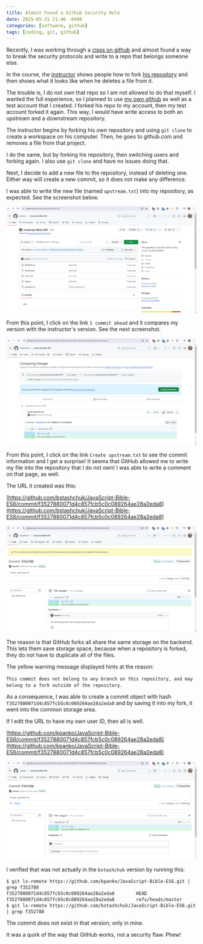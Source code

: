 ```yaml
---
title: Almost Found a Github Security Hole
date: 2025-05-31 21:46 -0400
categories: [software, github]
tags: [coding, git, github]
---
```

Recently, I was working through a [class on github](https://www.udemy.com/course/git-and-github-complete-guide) and almost found a way to break the security protocols and write to a repo that belongs someone else.

In the course, the [instructor](https://github.com/bstashchuk) shows people how to fork [his repository](https://github.com/bstashchuk/JavaScript-Bible-ES6) and then shows what it looks like when he deletes a file from it.

The trouble is, I do not own that repo so I am not allowed to do that myself. I wanted the full experience, so I planned to use [my own github](https://github.com/kpanko) as well as a test account that I created. I forked his repo to my account, then my test account forked it again. This way, I would have write access to both an upstream and a downstream repository.

The instructor begins by forking his own repository and using `git clone` to create a workspace on his computer. Then, he goes to github.com and removes a file from that project.

I do the same, but by forking his repository, then switching users and forking again. I also use `git clone` and have no issues doing that.

Next, I decide to add a new file to the repository, instead of deleting one. Either way will create a new commit, so it does not make any difference.

I was able to write the new file (named `upstream.txt`) into my repository, as expected. See the screenshot below.

![github image 1](/assets/img/github1.png)

From this point, I click on the link `1 commit ahead` and it compares my version with the instructor's version. See the next screenshot.

![github image 2](/assets/img/github2.png)

From this point, I click on the link `Create upstream.txt` to see the commit information and I get a surprise! It seems that GitHub allowed me to write my file into the repository that I do not own! I was able to write a comment on that page, as well.

The URL it created was this:

[https://github.com/bstashchuk/JavaScript-Bible-ES6/commit/f3527880071d4c857fcb5c0c089264ae28a2eda8](https://github.com/bstashchuk/JavaScript-Bible-ES6/commit/f3527880071d4c857fcb5c0c089264ae28a2eda8)

![github image 3](/assets/img/github3.png)

The reason is that GitHub forks all share the same storage on the backend. This lets them save storage space, because when a repository is forked, they do not have to duplicate all of the files.

The yellow warning message displayed hints at the reason:

`This commit does not belong to any branch on this repository, and may belong to a fork outside of the repository.`

As a consequence, I was able to create a commit object with hash `f3527880071d4c857fcb5c0c089264ae28a2eda8` and by saving it into my fork, it went into the common storage area. 

If I edit the URL to have my own user ID, then all is well.

[https://github.com/kpanko/JavaScript-Bible-ES6/commit/f3527880071d4c857fcb5c0c089264ae28a2eda8](https://github.com/kpanko/JavaScript-Bible-ES6/commit/f3527880071d4c857fcb5c0c089264ae28a2eda8)

![github image 4](/assets/img/github4.png)

I verified that was not actually in the `bstashchuk` version by running this:

    $ git ls-remote https://github.com/kpanko/JavaScript-Bible-ES6.git | grep f352788
    f3527880071d4c857fcb5c0c089264ae28a2eda8        HEAD
    f3527880071d4c857fcb5c0c089264ae28a2eda8        refs/heads/master
    $ git ls-remote https://github.com/bstashchuk/JavaScript-Bible-ES6.git | grep f352788

The commit does not exist in that version; only in mine.

It was a quirk of the way that GitHub works, not a security flaw. Phew!
